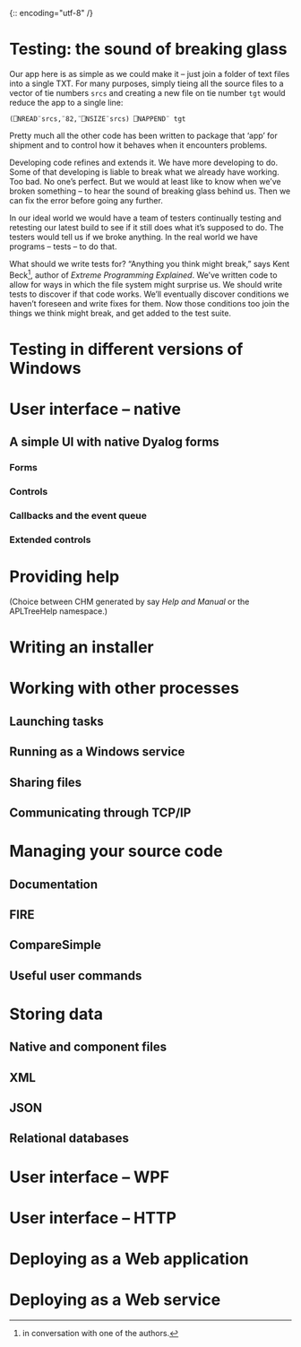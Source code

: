 {:: encoding="utf-8" /}

# Testing: the sound of breaking glass

Our app here is as simple as we could make it – just join a folder of text files into a single TXT. For many purposes, simply tieing all the source files to a vector of tie numbers `srcs` and creating a new file on tie number `tgt` would reduce the app to a single line:

    (⎕NREAD¨srcs,¨82,¨⎕NSIZE¨srcs) ⎕NAPPEND¨ tgt

Pretty much all the other code has been written to package that ‘app’ for shipment and to control how it behaves when it encounters problems. 

Developing code refines and extends it. We have more developing to do. Some of that developing is liable to break what we already have working. Too bad. No one’s perfect. But we would at least like to know when we’ve broken something – to hear the sound of breaking glass behind us. Then we can fix the error before going any further. 

In our ideal world we would have a team of testers continually testing and retesting our latest build to see if it still does what it’s supposed to do. The testers would tell us if we broke anything. In the real world we have programs – tests – to do that. 

What should we write tests for? “Anything you think might break,” says Kent Beck[^beck], author of _Extreme Programming Explained_. We’ve written code to allow for ways in which the file system might surprise us. We should write tests to discover if that code works. We’ll eventually discover conditions we haven’t foreseen and write fixes for them. Now those conditions too join the things we think might break, and get added to the test suite. 

[^beck]: in conversation with one of the authors.

# Testing in different versions of Windows 

# User interface – native

## A simple UI with native Dyalog forms

### Forms

### Controls

### Callbacks and the event queue

### Extended controls

# Providing help

(Choice between CHM generated by say _Help and Manual_ or the APLTreeHelp namespace.) 

# Writing an installer

# Working with other processes

## Launching tasks

## Running as a Windows service

## Sharing files

## Communicating through TCP/IP

# Managing your source code 

## Documentation 

## FIRE

## CompareSimple

## Useful user commands 

# Storing data

## Native and component files

## XML

## JSON

## Relational databases

# User interface – WPF

# User interface – HTTP

# Deploying as a Web application

# Deploying as a Web service 